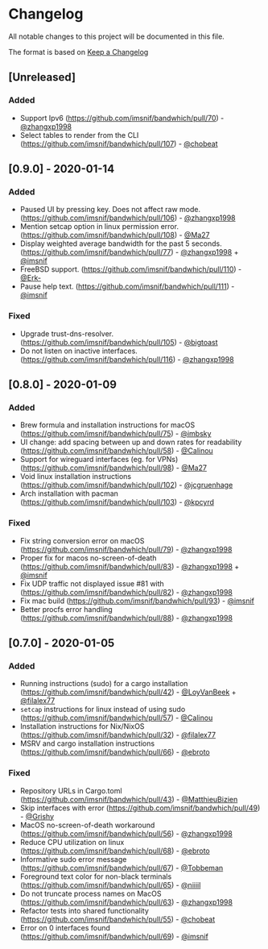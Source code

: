 # Changelog

All notable changes to this project will be documented in this file.

The format is based on [Keep a Changelog](https://keepachangelog.com/en/1.0.0/)

## [Unreleased]

### Added
* Support Ipv6 (https://github.com/imsnif/bandwhich/pull/70) - [@zhangxp1998](https://github.com/zhangxp1998)
* Select tables to render from the CLI (https://github.com/imsnif/bandwhich/pull/107) - [@chobeat](https://github.com/chobeat)

## [0.9.0] - 2020-01-14

### Added

* Paused UI by pressing <SPACE> key. Does not affect raw mode. (https://github.com/imsnif/bandwhich/pull/106) - [@zhangxp1998](https://github.com/zhangxp1998)
* Mention setcap option in linux permission error. (https://github.com/imsnif/bandwhich/pull/108) - [@Ma27](https://github.com/Ma27)
* Display weighted average bandwidth for the past 5 seconds. (https://github.com/imsnif/bandwhich/pull/77) - [@zhangxp1998](https://github.com/zhangxp1998) + [@imsnif](https://github.com/imsnif)
* FreeBSD support. (https://github.com/imsnif/bandwhich/pull/110) - [@Erk-](https://github.com/Erk-)
* Pause help text. (https://github.com/imsnif/bandwhich/pull/111) - [@imsnif](https://github.com/imsnif)

### Fixed

* Upgrade trust-dns-resolver. (https://github.com/imsnif/bandwhich/pull/105) - [@bigtoast](https://github.com/bigtoast)
* Do not listen on inactive interfaces. (https://github.com/imsnif/bandwhich/pull/116) - [@zhangxp1998](https://github.com/zhangxp1998)

## [0.8.0] - 2020-01-09

### Added
- Brew formula and installation instructions for macOS (https://github.com/imsnif/bandwhich/pull/75) - [@imbsky](https://github.com/imbsky)
- UI change: add spacing between up and down rates for readability (https://github.com/imsnif/bandwhich/pull/58) - [@Calinou](https://github.com/Calinou)
- Support for wireguard interfaces (eg. for VPNs) (https://github.com/imsnif/bandwhich/pull/98) - [@Ma27](https://github.com/Ma27)
- Void linux installation instructions (https://github.com/imsnif/bandwhich/pull/102) - [@jcgruenhage](https://github.com/jcgruenhage)
- Arch installation with pacman (https://github.com/imsnif/bandwhich/pull/103) - [@kpcyrd](https://github.com/kpcyrd)

### Fixed

- Fix string conversion error on macOS (https://github.com/imsnif/bandwhich/pull/79) - [@zhangxp1998](https://github.com/zhangxp1998)
- Proper fix for macos no-screen-of-death (https://github.com/imsnif/bandwhich/pull/83) - [@zhangxp1998](https://github.com/zhangxp1998) + [@imsnif](https://github.com/imsnif)
- Fix UDP traffic not displayed issue #81 with (https://github.com/imsnif/bandwhich/pull/82) - [@zhangxp1998](https://github.com/zhangxp1998)
- Fix mac build (https://github.com/imsnif/bandwhich/pull/93) - [@imsnif](https://github.com/imsnif)
- Better procfs error handling (https://github.com/imsnif/bandwhich/pull/88) - [@zhangxp1998](https://github.com/zhangxp1998)


## [0.7.0] - 2020-01-05

### Added

- Running instructions (sudo) for a cargo installation (https://github.com/imsnif/bandwhich/pull/42) - [@LoyVanBeek](https://github.com/LoyVanBeek) + [@filalex77](https://github.com/filalex77)
- `setcap` instructions for linux instead of using sudo (https://github.com/imsnif/bandwhich/pull/57) - [@Calinou](https://github.com/Calinou)
- Installation instructions for Nix/NixOS (https://github.com/imsnif/bandwhich/pull/32) - [@filalex77](https://github.com/filalex77)
- MSRV and cargo installation instructions (https://github.com/imsnif/bandwhich/pull/66) - [@ebroto](https://github.com/ebroto)

### Fixed

- Repository URLs in Cargo.toml (https://github.com/imsnif/bandwhich/pull/43) - [@MatthieuBizien](https://github.com/MatthieuBizien)
- Skip interfaces with error (https://github.com/imsnif/bandwhich/pull/49) - [@Grishy](https://github.com/Grishy)
- MacOS no-screen-of-death workaround (https://github.com/imsnif/bandwhich/pull/56) - [@zhangxp1998](https://github.com/zhangxp1998)
- Reduce CPU utilization on linux (https://github.com/imsnif/bandwhich/pull/68) - [@ebroto](https://github.com/ebroto)
- Informative sudo error message (https://github.com/imsnif/bandwhich/pull/67) - [@Tobbeman](https://github.com/Tobbeman)
- Foreground text color for non-black terminals (https://github.com/imsnif/bandwhich/pull/65) - [@niiiil](https://github.com/niiiil)
- Do not truncate process names on MacOS (https://github.com/imsnif/bandwhich/pull/63) - [@zhangxp1998](https://github.com/zhangxp1998)
- Refactor tests into shared functionality (https://github.com/imsnif/bandwhich/pull/55) - [@chobeat](https://github.com/chobeat)
- Error on 0 interfaces found (https://github.com/imsnif/bandwhich/pull/69) - [@imsnif](https://github.com/imsnif)
